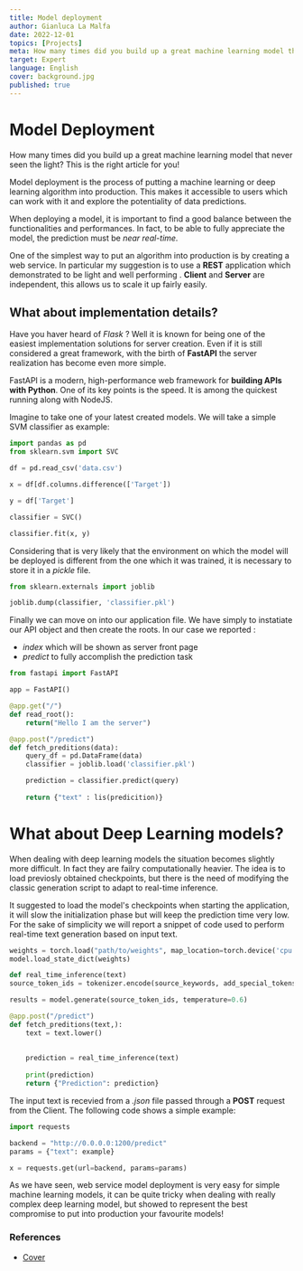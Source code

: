 ```yaml
---
title: Model deployment
author: Gianluca La Malfa
date: 2022-12-01
topics: [Projects]
meta: How many times did you build up a great machine learning model that never seen the light? This is the right article for you!
target: Expert
language: English
cover: background.jpg
published: true
---
```


# Model Deployment

How many times did you build up a great machine learning model that never seen the light? This is the right article for you!

Model deployment is the process of putting a machine learning or deep learning algorithm into production. This makes it accessible to users which can work with it and explore the potentiality of data predictions.

When deploying a model, it is important to find a good balance between the functionalities and performances. In fact, to be able to fully appreciate the model, the prediction must be *near real-time.*

One of the simplest way to put an algorithm into production is by creating a web service.
In particular my suggestion is to use a **REST** application which demonstrated to be light and well performing . **Client** and **Server** are independent, this allows us to scale it up fairly easily.

## What about implementation details?

Have you haver heard of *Flask* ? Well it is known for being one of the easiest implementation solutions for server creation. 
Even if it is still considered a great framework, with the birth of **FastAPI** the server realization has become even more simple.
  
FastAPI is a modern, high-performance web framework for **building APIs with Python**.
One of its key points is the speed. It is among the quickest running along with NodeJS.

Imagine to take one of your latest created models. We will take a simple SVM classifier as example:

```python 
import pandas as pd
from sklearn.svm import SVC

df = pd.read_csv('data.csv')

x = df[df.columns.difference(['Target'])

y = df['Target']

classifier = SVC()

classifier.fit(x, y)
```

Considering that is very likely that the environment on which the model will be deployed is different from the one which it was trained, it is necessary to store it in a *pickle* file.

```python 
from sklearn.externals import joblib

joblib.dump(classifier, 'classifier.pkl')
```

Finally we can move on into our application file.
We have simply to instatiate our API object and then create the roots.
In our case we reported :
- *index* which will be shown as server front page 
- *predict*  to fully accomplish the prediction task

```python 
from fastapi import FastAPI

app = FastAPI()

@app.get("/")  
def read_root():  
    return("Hello I am the server")

@app.post("/predict")  
def fetch_preditions(data):  
    query_df = pd.DataFrame(data)
	classifier = joblib.load('classifier.pkl')

	prediction = classifier.predict(query)
	  
    return {"text" : lis(predicition)}
```

# What about Deep Learning models?

When dealing with deep learning models the situation becomes slightly more difficult. In fact they are failry computationally heavier.
The idea is to load previosly obtained checkpoints, but there is the need of modifying the classic generation script to adapt to real-time inference.

It suggested to load the model's checkpoints when starting the application, it will slow the initialization phase but will keep the prediction time very low.
For the sake of simplicity we will report a snippet of code used to perform real-time text generation based on input text.

```python
weights = torch.load("path/to/weights", map_location=torch.device('cpu'))  
model.load_state_dict(weights)

def real_time_inference(text)
source_token_ids = tokenizer.encode(source_keywords, add_special_tokens=False)

results = model.generate(source_token_ids, temperature=0.6)

@app.post("/predict")  
def fetch_preditions(text,):  
    text = text.lower()  
     
  
    prediction = real_time_inference(text)  
  
    print(prediction)  
    return {"Prediction": prediction}
```

The input text is recevied from a *.json* file passed through a **POST** request from the Client.
The following code shows a simple example:

```python
import requests

backend = "http://0.0.0.0:1200/predict"
params = {"text": example}  

x = requests.get(url=backend, params=params)
```

As we have seen, web service model deployment is very easy for simple machine learning models, it can be quite tricky when dealing with really complex deep learning model, but showed to represent the best compromise to put into production your favourite models!


### References
- [Cover](https://www.pexels.com/it-it/foto/persona-di-fronte-al-computer-portatile-sul-tavolo-di-legno-marrone-2115217/) 